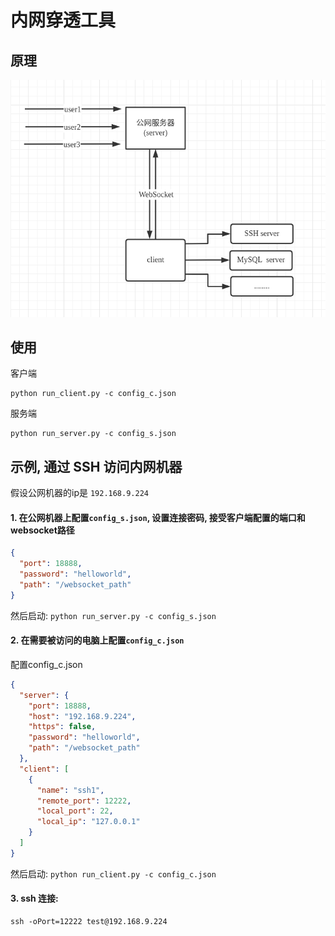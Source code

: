 # 内网穿透工具

## 原理
![原理](./image.png)


## 使用

客户端
```
python run_client.py -c config_c.json
```

服务端
```
python run_server.py -c config_s.json
```


## 示例, 通过 SSH 访问内网机器

假设公网机器的ip是 `192.168.9.224`

#### 1. 在公网机器上配置`config_s.json`, 设置连接密码, 接受客户端配置的端口和websocket路径
```json
{
  "port": 18888,
  "password": "helloworld",
  "path": "/websocket_path"
}
```
然后启动: 
`python run_server.py -c config_s.json `

#### 2. 在需要被访问的电脑上配置`config_c.json`
 配置config_c.json
 
```json
{
  "server": {
    "port": 18888,
    "host": "192.168.9.224",
    "https": false,
    "password": "helloworld",
    "path": "/websocket_path"
  },
  "client": [
    {
      "name": "ssh1",
      "remote_port": 12222,
      "local_port": 22,
      "local_ip": "127.0.0.1"
    }
  ]
}
```

然后启动: 
`python run_client.py -c config_c.json`

#### 3. ssh 连接: 
```
ssh -oPort=12222 test@192.168.9.224
```


